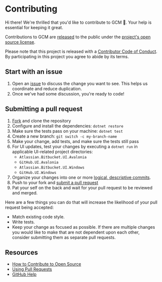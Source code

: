 # Contributing

Hi there! We're thrilled that you'd like to contribute to GCM :tada:. Your help is essential for keeping it great.

Contributions to GCM are [released][contribute-under-repo-license] to the public under the [project's open source license][license].

Please note that this project is released with a [Contributor Code of Conduct][code-of-conduct]. By participating in this project you agree to abide by its terms.

## Start with an issue

1. Open an [issue][issue] to discuss the change you want to see.
This helps us coordinate and reduce duplication.
1. Once we've had some discussion, you're ready to code!

## Submitting a pull request

1. [Fork][fork] and clone the repository
1. Configure and install the dependencies: `dotnet restore`
1. Make sure the tests pass on your machine: `dotnet test`
1. Create a new branch: `git switch -c my-branch-name`
1. Make your change, add tests, and make sure the tests still pass
1. For UI updates, test your changes by executing a `dotnet run` in applicable UI-related project directories:
    - `Atlassian.Bitbucket.UI.Avalonia`
    - `GitHub.UI.Avalonia`
    - `Atlassian.Bitbucket.UI.Windows`
    - `GitHub.UI.Windows`
1. Organize your changes into one or more [logical, descriptive commits][commits].
1. Push to your fork and [submit a pull request][pr]
1. Pat your self on the back and wait for your pull request to be reviewed and merged.

Here are a few things you can do that will increase the likelihood of your pull request being accepted:

- Match existing code style.
- Write tests.
- Keep your change as focused as possible. If there are multiple changes you would like to make that are not dependent upon each other, consider submitting them as separate pull requests.

## Resources

- [How to Contribute to Open Source][how-to-contribute]
- [Using Pull Requests][prs]
- [GitHub Help][github-help]

[code-of-conduct]: CODE_OF_CONDUCT.md
[commits]: https://www.youtube.com/watch?v=4qLtKx9S9a8
[contribute-under-repo-license]: https://help.github.com/articles/github-terms-of-service/#6-contributions-under-repository-license
[fork]: https://github.com/GitCredentialManager/git-credential-manager/fork
[github-help]: https://help.github.com
[how-to-contribute]: https://opensource.guide/how-to-contribute/
[issue]: https://github.com/GitCredentialManager/git-credential-manager/issues/new/choose
[license]: LICENSE
[pr]: https://github.com/GitCredentialManager/git-credential-manager/compare
[prs]: https://help.github.com/articles/about-pull-requests/
